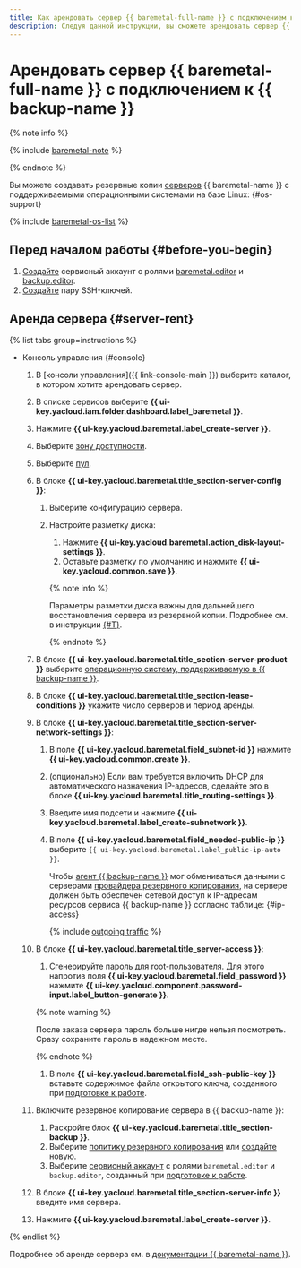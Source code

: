 ```yaml
---
title: Как арендовать сервер {{ baremetal-full-name }} с подключением к {{ backup-full-name }}
description: Следуя данной инструкции, вы сможете арендовать сервер {{ baremetal-name }} с подключением к {{ backup-name }}.
---
```


# Арендовать сервер {{ baremetal-full-name }} с подключением к {{ backup-name }}

{% note info %}

{% include [baremetal-note](../../../_includes/backup/baremetal-note.md) %}

{% endnote %}

Вы можете создавать резервные копии [серверов](../../../baremetal/concepts/servers.md) {{ baremetal-name }} с поддерживаемыми операционными системами на базе Linux: {#os-support}

{% include [baremetal-os-list](../../../_includes/backup/baremetal-os-list.md) %}


## Перед началом работы {#before-you-begin}

1. [Создайте](../../../iam/operations/sa/create.md) сервисный аккаунт с ролями [baremetal.editor](../../../baremetal/security/index.md#baremetal-editor) и [backup.editor](../../security/index.md#backup-editor).
1. [Создайте](../../../compute/operations/vm-connect/ssh.md#creating-ssh-keys) пару SSH-ключей.


## Аренда сервера {#server-rent}

{% list tabs group=instructions %}

- Консоль управления {#console}

  1. В [консоли управления]({{ link-console-main }}) выберите каталог, в котором хотите арендовать сервер.
  1. В списке сервисов выберите **{{ ui-key.yacloud.iam.folder.dashboard.label_baremetal }}**.
  1. Нажмите **{{ ui-key.yacloud.baremetal.label_create-server }}**.
  1. Выберите [зону доступности](../../../overview/concepts/geo-scope.md).
  1. Выберите [пул](../../../baremetal/concepts/servers.md#server-pools).
  1. В блоке **{{ ui-key.yacloud.baremetal.title_section-server-config }}**:

      1. Выберите конфигурацию сервера.
      1. Настройте разметку диска:

          1. Нажмите **{{ ui-key.yacloud.baremetal.action_disk-layout-settings }}**.
          1. Оставьте разметку по умолчанию и нажмите **{{ ui-key.yacloud.common.save }}**.

          {% note info %}

          Параметры разметки диска важны для дальнейшего восстановления сервера из резервной копии. Подробнее см. в инструкции [{#T}](../backup-vm/recover.md).

          {% endnote %}

  1. В блоке **{{ ui-key.yacloud.baremetal.title_section-server-product }}** выберите [операционную систему, поддерживаемую в {{ backup-name }}](#os-support).
  1. В блоке **{{ ui-key.yacloud.baremetal.title_section-lease-conditions }}** укажите число серверов и период аренды.
  1. В блоке **{{ ui-key.yacloud.baremetal.title_section-server-network-settings }}**:

      1. В поле **{{ ui-key.yacloud.baremetal.field_subnet-id }}** нажмите **{{ ui-key.yacloud.common.create }}**.
      1. (опционально) Если вам требуется включить DHCP для автоматического назначения IP-адресов, сделайте это в блоке **{{ ui-key.yacloud.baremetal.title_routing-settings }}**.
      1. Введите имя подсети и нажмите **{{ ui-key.yacloud.baremetal.label_create-subnetwork }}**.
      1. В поле **{{ ui-key.yacloud.baremetal.field_needed-public-ip }}** выберите `{{ ui-key.yacloud.baremetal.label_public-ip-auto }}`.

          Чтобы [агент {{ backup-name }}](../../concepts/agent.md) мог обмениваться данными с серверами [провайдера резервного копирования](../../concepts/index.md#providers), на сервере должен быть обеспечен сетевой доступ к IP-адресам ресурсов сервиса {{ backup-name }} согласно таблице: {#ip-access}

          {% include [outgoing traffic](../../../_includes/backup/outgoing-rules.md) %} 

  1. В блоке **{{ ui-key.yacloud.baremetal.title_server-access }}**:

      1. Сгенерируйте пароль для root-пользователя. Для этого напротив поля **{{ ui-key.yacloud.baremetal.field_password }}** нажмите **{{ ui-key.yacloud.component.password-input.label_button-generate }}**.

      {% note warning %}

      После заказа сервера пароль больше нигде нельзя посмотреть. Сразу сохраните пароль в надежном месте.

      {% endnote %}

      1. В поле **{{ ui-key.yacloud.baremetal.field_ssh-public-key }}** вставьте содержимое файла открытого ключа, созданного при [подготовке к работе](#before-you-begin).

  1. Включите резервное копирование сервера в {{ backup-name }}:

      1. Раскройте блок **{{ ui-key.yacloud.baremetal.title_section-backup }}**.
      1. Выберите [политику резервного копирования](../../concepts/policy.md) или [создайте](../../operations/policy-vm/create.md) новую.
      1. Выберите [сервисный аккаунт](../../../iam/concepts/users/service-accounts.md) с ролями `baremetal.editor` и `backup.editor`, созданный при [подготовке к работе](#before-you-begin).

  1. В блоке **{{ ui-key.yacloud.baremetal.title_section-server-info }}** введите имя сервера.
  1. Нажмите **{{ ui-key.yacloud.baremetal.label_create-server }}**.

{% endlist %}

Подробнее об аренде сервера см. в [документации {{ baremetal-name }}](../../../baremetal/operations/servers/server-lease.md).